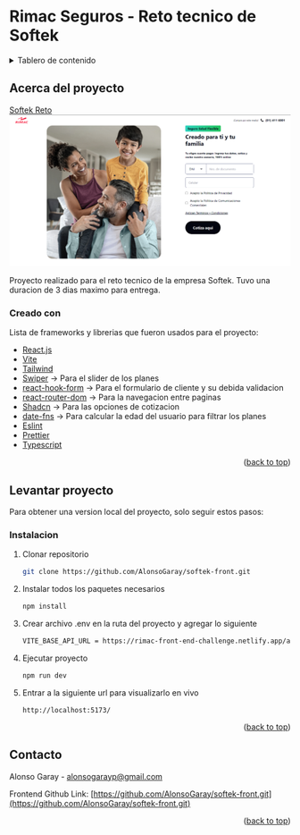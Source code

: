 # Rimac Seguros - Reto tecnico de Softek

<details>
  <summary>Tablero de contenido</summary>
  <ol>
    <li>
      <a href="#acerca-del-proyecto">Acerca del proyecto</a>
      <ul>
        <li><a href="#creado-con">Creado con</a></li>
      </ul>
    </li>
    <li>
      <a href="#levantar-proyecto">Levantar proyecto</a>
      <ul>
        <li><a href="#instalacion">Instalacion</a></li>
      </ul>
    </li>
    <li><a href="#contacto">Contacto</a></li>
  </ol>
</details>

## Acerca del proyecto

[Softek Reto](https://softek-reto-frontend.netlify.app/)
![alt text](https://raw.githubusercontent.com/AlonsoGaray/softek-front/main/src/assets/images/Proyecto.png)

Proyecto realizado para el reto tecnico de la empresa Softek. Tuvo una duracion de 3 dias maximo para entrega.

### Creado con

Lista de frameworks y librerias que fueron usados para el proyecto:

- [React.js](https://reactjs.org/)
- [Vite](https://vitejs.dev/)
- [Tailwind](https://tailwindcss.com/)
- [Swiper](https://swiperjs.com/) -> Para el slider de los planes
- [react-hook-form](https://react-hook-form.com/) -> Para el formulario de cliente y su debida validacion
- [react-router-dom](https://reactrouter.com/en/main) -> Para la navegacion entre paginas
- [Shadcn](https://ui.shadcn.com/) -> Para las opciones de cotizacion
- [date-fns](https://date-fns.org/) -> Para calcular la edad del usuario para filtrar los planes
- [Eslint](https://eslint.org/)
- [Prettier](https://prettier.io/)
- [Typescript](https://www.typescriptlang.org/)

<p align="right">(<a href="#top">back to top</a>)</p>

## Levantar proyecto

Para obtener una version local del proyecto, solo seguir estos pasos:

### Instalacion

1. Clonar repositorio
   ```sh
   git clone https://github.com/AlonsoGaray/softek-front.git
   ```
2. Instalar todos los paquetes necesarios
   ```sh
   npm install
   ```
3. Crear archivo .env en la ruta del proyecto y agregar lo siguiente
   ```sh
   VITE_BASE_API_URL = https://rimac-front-end-challenge.netlify.app/api
   ```
4. Ejecutar proyecto
   ```sh
   npm run dev
   ```
5. Entrar a la siguiente url para visualizarlo en vivo
   ```
   http://localhost:5173/
   ```

<p align="right">(<a href="#top">back to top</a>)</p>

## Contacto

Alonso Garay - alonsogarayp@gmail.com

Frontend Github Link: [https://github.com/AlonsoGaray/softek-front.git](https://github.com/AlonsoGaray/softek-front.git)

<p align="right">(<a href="#top">back to top</a>)</p>
